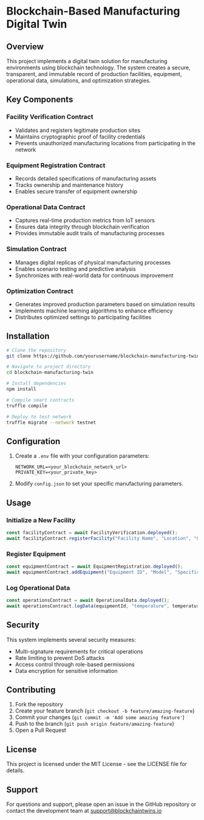 # Blockchain-Based Manufacturing Digital Twin

## Overview

This project implements a digital twin solution for manufacturing environments using blockchain technology. The system creates a secure, transparent, and immutable record of production facilities, equipment, operational data, simulations, and optimization strategies.

## Key Components

### Facility Verification Contract
- Validates and registers legitimate production sites
- Maintains cryptographic proof of facility credentials
- Prevents unauthorized manufacturing locations from participating in the network

### Equipment Registration Contract
- Records detailed specifications of manufacturing assets
- Tracks ownership and maintenance history
- Enables secure transfer of equipment ownership

### Operational Data Contract
- Captures real-time production metrics from IoT sensors
- Ensures data integrity through blockchain verification
- Provides immutable audit trails of manufacturing processes

### Simulation Contract
- Manages digital replicas of physical manufacturing processes
- Enables scenario testing and predictive analysis
- Synchronizes with real-world data for continuous improvement

### Optimization Contract
- Generates improved production parameters based on simulation results
- Implements machine learning algorithms to enhance efficiency
- Distributes optimized settings to participating facilities

## Installation

```bash
# Clone the repository
git clone https://github.com/yourusername/blockchain-manufacturing-twin.git

# Navigate to project directory
cd blockchain-manufacturing-twin

# Install dependencies
npm install

# Compile smart contracts
truffle compile

# Deploy to test network
truffle migrate --network testnet
```

## Configuration

1. Create a `.env` file with your configuration parameters:
   ```
   NETWORK_URL=<your_blockchain_network_url>
   PRIVATE_KEY=<your_private_key>
   ```

2. Modify `config.json` to set your specific manufacturing parameters.

## Usage

### Initialize a New Facility
```javascript
const facilityContract = await FacilityVerification.deployed();
await facilityContract.registerFacility("Facility Name", "Location", "Certification ID");
```

### Register Equipment
```javascript
const equipmentContract = await EquipmentRegistration.deployed();
await equipmentContract.addEquipment("Equipment ID", "Model", "Specifications", facilityId);
```

### Log Operational Data
```javascript
const operationsContract = await OperationalData.deployed();
await operationsContract.logData(equipmentId, "temperature", temperatureValue);
```

## Security

This system implements several security measures:
- Multi-signature requirements for critical operations
- Rate limiting to prevent DoS attacks
- Access control through role-based permissions
- Data encryption for sensitive information

## Contributing

1. Fork the repository
2. Create your feature branch (`git checkout -b feature/amazing-feature`)
3. Commit your changes (`git commit -m 'Add some amazing feature'`)
4. Push to the branch (`git push origin feature/amazing-feature`)
5. Open a Pull Request

## License

This project is licensed under the MIT License - see the LICENSE file for details.

## Support

For questions and support, please open an issue in the GitHub repository or contact the development team at support@blockchaintwins.io
